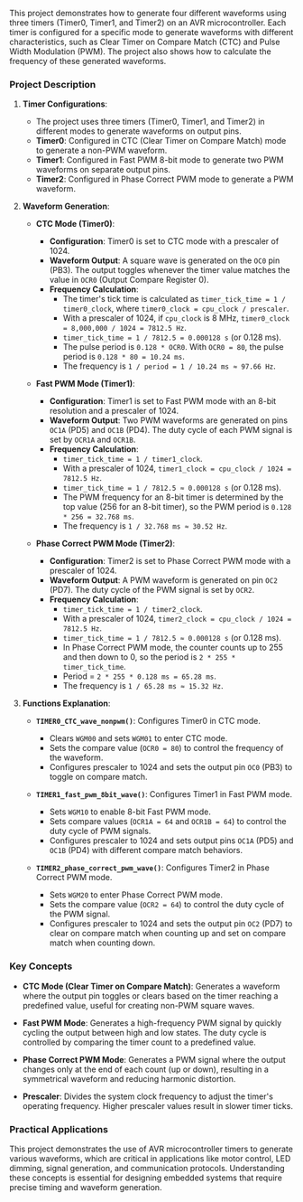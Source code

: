 This project demonstrates how to generate four different waveforms using three timers (Timer0, Timer1, and Timer2) on an AVR microcontroller. Each timer is configured for a specific mode to generate waveforms with different characteristics, such as Clear Timer on Compare Match (CTC) and Pulse Width Modulation (PWM). The project also shows how to calculate the frequency of these generated waveforms.

### Project Description

1. **Timer Configurations**:
   - The project uses three timers (Timer0, Timer1, and Timer2) in different modes to generate waveforms on output pins.
   - **Timer0**: Configured in CTC (Clear Timer on Compare Match) mode to generate a non-PWM waveform.
   - **Timer1**: Configured in Fast PWM 8-bit mode to generate two PWM waveforms on separate output pins.
   - **Timer2**: Configured in Phase Correct PWM mode to generate a PWM waveform.

2. **Waveform Generation**:
   - **CTC Mode (Timer0)**:
     - **Configuration**: Timer0 is set to CTC mode with a prescaler of 1024.
     - **Waveform Output**: A square wave is generated on the `OC0` pin (PB3). The output toggles whenever the timer value matches the value in `OCR0` (Output Compare Register 0).
     - **Frequency Calculation**:
       - The timer's tick time is calculated as `timer_tick_time = 1 / timer0_clock`, where `timer0_clock = cpu_clock / prescaler`.
       - With a prescaler of 1024, if `cpu_clock` is 8 MHz, `timer0_clock = 8,000,000 / 1024 = 7812.5 Hz`.
       - `timer_tick_time = 1 / 7812.5 = 0.000128 s` (or 0.128 ms).
       - The pulse period is `0.128 * OCR0`. With `OCR0 = 80`, the pulse period is `0.128 * 80 = 10.24 ms`.
       - The frequency is `1 / period = 1 / 10.24 ms ≈ 97.66 Hz`.

   - **Fast PWM Mode (Timer1)**:
     - **Configuration**: Timer1 is set to Fast PWM mode with an 8-bit resolution and a prescaler of 1024.
     - **Waveform Output**: Two PWM waveforms are generated on pins `OC1A` (PD5) and `OC1B` (PD4). The duty cycle of each PWM signal is set by `OCR1A` and `OCR1B`.
     - **Frequency Calculation**:
       - `timer_tick_time = 1 / timer1_clock`.
       - With a prescaler of 1024, `timer1_clock = cpu_clock / 1024 = 7812.5 Hz`.
       - `timer_tick_time = 1 / 7812.5 ≈ 0.000128 s` (or 0.128 ms).
       - The PWM frequency for an 8-bit timer is determined by the top value (256 for an 8-bit timer), so the PWM period is `0.128 * 256 = 32.768 ms`.
       - The frequency is `1 / 32.768 ms ≈ 30.52 Hz`.

   - **Phase Correct PWM Mode (Timer2)**:
     - **Configuration**: Timer2 is set to Phase Correct PWM mode with a prescaler of 1024.
     - **Waveform Output**: A PWM waveform is generated on pin `OC2` (PD7). The duty cycle of the PWM signal is set by `OCR2`.
     - **Frequency Calculation**:
       - `timer_tick_time = 1 / timer2_clock`.
       - With a prescaler of 1024, `timer2_clock = cpu_clock / 1024 = 7812.5 Hz`.
       - `timer_tick_time = 1 / 7812.5 ≈ 0.000128 s` (or 0.128 ms).
       - In Phase Correct PWM mode, the counter counts up to 255 and then down to 0, so the period is `2 * 255 * timer_tick_time`.
       - Period = `2 * 255 * 0.128 ms = 65.28 ms`.
       - The frequency is `1 / 65.28 ms ≈ 15.32 Hz`.

3. **Functions Explanation**:
   - **`TIMER0_CTC_wave_nonpwm()`**: Configures Timer0 in CTC mode.
     - Clears `WGM00` and sets `WGM01` to enter CTC mode.
     - Sets the compare value (`OCR0 = 80`) to control the frequency of the waveform.
     - Configures prescaler to 1024 and sets the output pin `OC0` (PB3) to toggle on compare match.

   - **`TIMER1_fast_pwm_8bit_wave()`**: Configures Timer1 in Fast PWM mode.
     - Sets `WGM10` to enable 8-bit Fast PWM mode.
     - Sets compare values (`OCR1A = 64` and `OCR1B = 64`) to control the duty cycle of PWM signals.
     - Configures prescaler to 1024 and sets output pins `OC1A` (PD5) and `OC1B` (PD4) with different compare match behaviors.

   - **`TIMER2_phase_correct_pwm_wave()`**: Configures Timer2 in Phase Correct PWM mode.
     - Sets `WGM20` to enter Phase Correct PWM mode.
     - Sets the compare value (`OCR2 = 64`) to control the duty cycle of the PWM signal.
     - Configures prescaler to 1024 and sets the output pin `OC2` (PD7) to clear on compare match when counting up and set on compare match when counting down.

### Key Concepts

- **CTC Mode (Clear Timer on Compare Match)**: Generates a waveform where the output pin toggles or clears based on the timer reaching a predefined value, useful for creating non-PWM square waves.
  
- **Fast PWM Mode**: Generates a high-frequency PWM signal by quickly cycling the output between high and low states. The duty cycle is controlled by comparing the timer count to a predefined value.

- **Phase Correct PWM Mode**: Generates a PWM signal where the output changes only at the end of each count (up or down), resulting in a symmetrical waveform and reducing harmonic distortion.

- **Prescaler**: Divides the system clock frequency to adjust the timer's operating frequency. Higher prescaler values result in slower timer ticks.

### Practical Applications

This project demonstrates the use of AVR microcontroller timers to generate various waveforms, which are critical in applications like motor control, LED dimming, signal generation, and communication protocols. Understanding these concepts is essential for designing embedded systems that require precise timing and waveform generation.

